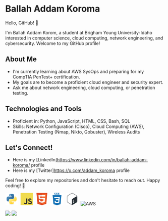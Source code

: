 # Ballah Addam Koroma

Hello, GitHub! 👋

I'm Ballah Addam Korom, a student at Brigham Young University-Idaho interested in computer science, cloud computing, network engineering, and cybersecurity. Welcome to my GitHub profile!

## About Me

- I'm currently learning about AWS SysOps and preparing for my CompTIA PenTest+ certification.
- My goals are to become a proficient cloud engineer and security expert.
- Ask me about network engineering, cloud computing, or penetration testing.

## Technologies and Tools

- Proficient in: Python, JavaScript, HTML, CSS, Bash, SQL
- Skills: Network Configuration (Cisco), Cloud Computing (AWS), Penetration Testing (Nmap, Nikto, Gobuster), Wireless Audits

## Let's Connect!

- Here is my [LinkedIn]https://www.linkedin.com/in/ballah-addam-koroma/ profile
- Here is my [Twitter]https://x.com/addam_koroma profile

Feel free to explore my repositories and don't hesitate to reach out. Happy coding! 🚀

<div>
    <img src="https://github.com/devicons/devicon/blob/master/icons/python/python-original.svg" title="Python" alt="Python" width="40" height="40"/>&nbsp;
    <img src="https://github.com/devicons/devicon/blob/master/icons/javascript/javascript-original.svg" title="JavaScript" alt="JavaScript" width="40" height="40"/>&nbsp;
    <img src="https://github.com/devicons/devicon/blob/master/icons/html5/html5-original.svg" title="HTML5" alt="HTML" width="40" height="40"/>&nbsp;
    <img src="https://github.com/devicons/devicon/blob/master/icons/css3/css3-plain-wordmark.svg" title="CSS3" alt="CSS" width="40" height="40"/>&nbsp;
    <img src="https://github.com/devicons/devicon/blob/master/icons/bash/bash-original.svg" title="Bash" alt="Bash" width="40" height="40"/>&nbsp;
    <img src="https://github.com/devicons/devicon/blob/master/icons/aws/aws-original-wordmark.svg" title="AWS" alt="AWS" width="40" height="40"/>
</div>

[![](https://img.shields.io/badge/LinkedIn-blue?style=for-the-badge&logo=linkedin&logoColor=white)](https://www.linkedin.com/in/yourprofile)
[![](https://img.shields.io/badge/Twitter-blue?style=for-the-badge&logo=twitter&logoColor=white)](https://twitter.com/yourprofile)
